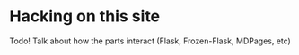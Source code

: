 Hacking on this site
====================

Todo! Talk about how the parts interact (Flask, Frozen-Flask, MDPages, etc)
